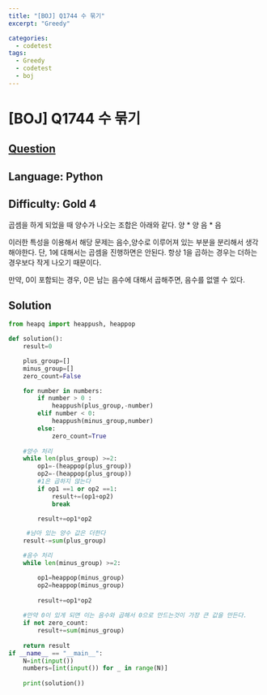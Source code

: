 ```yaml
---
title: "[BOJ] Q1744 수 묶기"
excerpt: "Greedy"

categories:
  - codetest
tags:
  - Greedy
  - codetest
  - boj
---
```

# [BOJ] Q1744 수 묶기
## [Question](https://www.acmicpc.net/problem/1744)
## Language: Python
## Difficulty: Gold 4

곱셈을 하게 되었을 때 양수가 나오는 조합은 아래와 같다. 
양 * 양
음 * 음

이러한 특성을 이용해서 해당 문제는 음수,양수로 이루어져 있는 부분을 분리해서 생각해야한다.
단, 1에 대해서는 곱셈을 진행하면은 안된다. 항상 1을 곱하는 경우는 더하는 경우보다 작게 나오기 때문이다.

만약, 0이 포함되는 경우, 0은 남는 음수에 대해서 곱해주면, 음수를 없앨 수 있다.

## Solution

```python
from heapq import heappush, heappop

def solution():
    result=0

    plus_group=[]
    minus_group=[]
    zero_count=False

    for number in numbers:
        if number > 0 :
            heappush(plus_group,-number)
        elif number < 0:
            heappush(minus_group,number)
        else:
            zero_count=True
    
    #양수 처리
    while len(plus_group) >=2:
        op1=-(heappop(plus_group))
        op2=-(heappop(plus_group))
        #1은 곱하지 않는다
        if op1 ==1 or op2 ==1:
            result+=(op1+op2)
            break

        result+=op1*op2

     #남아 있는 양수 값은 더한다
    result-=sum(plus_group)

    #음수 처리
    while len(minus_group) >=2:

        op1=heappop(minus_group)
        op2=heappop(minus_group)
        
        result+=op1*op2
        
    #만약 0이 있게 되면 이는 음수와 곱해서 0으로 만드는것이 가장 큰 값을 만든다.
    if not zero_count:
        result+=sum(minus_group)
    
    return result
if __name__ == "__main__":
    N=int(input())
    numbers=[int(input()) for _ in range(N)]
    
    print(solution())
```
